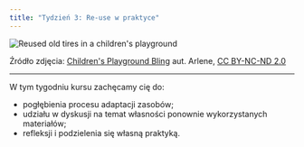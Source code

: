 ```yaml
---
title: "Tydzień 3: Re-use w praktyce"
---
```



![Reused old tires in a children's playground][1]

Źródło zdjęcia: [Children's Playground Bling][2] aut. Arlene, [CC BY-NC-ND 2.0][3]


----------


W tym tygodniu kursu zachęcamy cię do:

 - pogłębienia procesu adaptacji zasobów; 
 - udziału w dyskusji na temat własności ponownie wykorzystanych materiałów;
 - refleksji i podzielenia się własną praktyką.




  [1]: http://s3.postimg.org/lv9uiexvn/1034886253_5045b2f68b.jpg
  [2]: https://www.flickr.com/photos/arlenemc/1034886253/
  [3]: https://creativecommons.org/licenses/by-nc-nd/2.0/
  [4]: http://www.eschoolnews.com/2015/08/07/creating-oers-722/2/
  [5]: https://open.uct.ac.za/bitstream/handle/11427/12937/WillmersOpenLicensing2015.pdf?sequence=3

